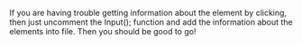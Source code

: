 If you are having trouble getting information about the element by clicking, then just uncomment the Input(); function and add the information about the elements into file. Then you should be good to go!
